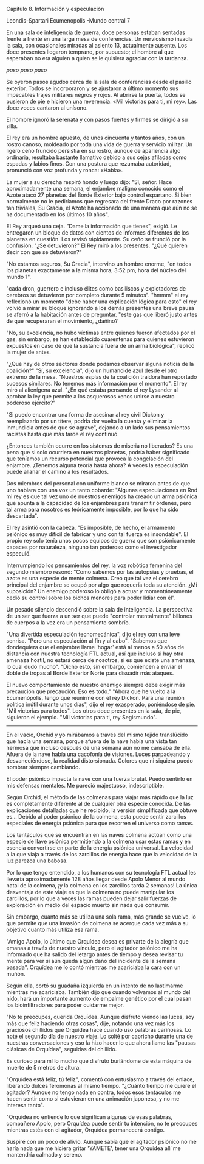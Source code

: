 Capítulo 8. Información y especulación

Leondis-Spartari Ecumenopolis -Mundo central 7

En una sala de inteligencia de guerra, doce personas estaban sentadas frente a frente en una larga mesa de conferencias. Un nerviosismo invadía la sala, con ocasionales miradas al asiento 13, actualmente ausente. Los doce presentes llegaron temprano, por supuesto; el hombre al que esperaban no era alguien a quien se le quisiera agraciar con la tardanza.

*paso paso paso*

Se oyeron pasos agudos cerca de la sala de conferencias desde el pasillo exterior. Todos se incorporaron y se ajustaron a último momento sus impecables trajes militares negros y rojos. Al abrirse la puerta, todos se pusieron de pie e hicieron una reverencia: «Mil victorias para ti, mi rey». Las doce voces cantaron al unísono.

El hombre ignoró la serenata y con pasos fuertes y firmes se dirigió a su silla.

El rey era un hombre apuesto, de unos cincuenta y tantos años, con un rostro canoso, moldeado por toda una vida de guerra y servicio militar. Un ligero ceño fruncido persistía en su rostro, aunque de apariencia algo ordinaria, resultaba bastante llamativo debido a sus cejas afiladas como espadas y labios finos. Con una postura que rezumaba autoridad, pronunció con voz profunda y ronca: «Habla».

La mujer a su derecha respiró hondo y luego dijo: "Sí, señor. Hace aproximadamente una semana, el enjambre maligno conocido como el Azote atacó 27 planetas del Borde Exterior bajo control espartano. Si bien normalmente no le pediríamos que regresara del frente Draco por razones tan triviales, Su Gracia, el Azote ha accionado de una manera que aún no se ha documentado en los últimos 10 años".

El Rey arqueó una ceja. "Dame la información que tienes", exigió. Le entregaron un bloque de datos con cientos de informes diferentes de los planetas en cuestión. Los revisó rápidamente. Su ceño se frunció por la confusión. "¿Se detuvieron?" El Rey miró a los presentes. "¿Qué quieren decir con que se detuvieron?"

"No estamos seguros, Su Gracia", intervino un hombre enorme, "en todos los planetas exactamente a la misma hora, 3:52 pm, hora del núcleo del mundo 1".

"cada dron, guerrero e incluso élites como basiliscos y explotadores de cerebros se detuvieron por completo durante 5 minutos". "hmmm" el rey reflexionó un momento "debe haber una explicación lógica para esto" el rey volvió a mirar su bloque ignorando a los demás presentes una breve pausa se aferró a la habitación antes de preguntar. "este gas que liberó justo antes de que recuperaran el movimiento, ¿dañino?

"No, su excelencia, no hubo víctimas entre quienes fueron afectados por el gas, sin embargo, se han establecido cuarentenas para quienes estuvieron expuestos en caso de que la sustancia fuera de un arma biológica", replicó la mujer de antes.

"¿Qué hay de otros sectores donde podamos observar alguna noticia de la coalición?" "Sí, su excelencia", dijo un humanoide azul desde el otro extremo de la mesa. "Nuestros espías de la coalición traidora han reportado sucesos similares. No tenemos más información por el momento". El rey miró al alienígena azul. "¿En qué estaba pensando el rey Lysander al aprobar la ley que permite a los asquerosos xenos unirse a nuestro poderoso ejército?"

"Si puedo encontrar una forma de asesinar al rey civil Dickon y reemplazarlo por un títere, podría dar vuelta la cuenta y eliminar la inmundicia antes de que se agrave", dejando a un lado sus pensamientos racistas hasta que más tarde el rey continuó.

¿Entonces también ocurre en los sistemas de miseria no liberados? Es una pena que si solo ocurriera en nuestros planetas, podría haber significado que teníamos un recurso potencial que provoca la congelación del enjambre. ¿Tenemos alguna teoría hasta ahora? A veces la especulación puede allanar el camino a los resultados.

Dos miembros del personal con uniforme blanco se miraron antes de que uno hablara con una voz un tanto cobarde: "Algunas especulaciones en Rnd mi rey es que tal vez uno de nuestros enemigos ha creado un arma psiónica que apunta a la capacidad de los enjambres para transmitir órdenes, pero tal arma para nosotros es teóricamente imposible, por lo que ha sido descartada".

El rey asintió con la cabeza. "Es imposible, de hecho, el armamento psiónico es muy difícil de fabricar y uno con tal fuerza es insondable". El propio rey solo tenía unos pocos equipos de guerra que son psiónicamente capaces por naturaleza, ninguno tan poderoso como el investigador especuló.

Interrumpiendo los pensamientos del rey, la voz robótica femenina del segundo miembro resonó: "Como sabemos por las autopsias y pruebas, el azote es una especie de mente colmena. Creo que tal vez el cerebro principal del enjambre se ocupó por algo que requería toda su atención. ¿Mi suposición? Un enemigo poderoso lo obligó a actuar y momentáneamente cedió su control sobre los bichos menores para poder lidiar con él".

Un pesado silencio descendió sobre la sala de inteligencia. La perspectiva de un ser que fuerza a un ser que puede "controlar mentalmente" billones de cuerpos a la vez era un pensamiento sombrío.

"Una divertida especulación tecnomecánica", dijo el rey con una leve sonrisa. "Pero una especulación al fin y al cabo". "Sabemos que dondequiera que el enjambre llame 'hogar' está al menos a 50 años de distancia con nuestra tecnología FTL actual, así que incluso si hay otra amenaza hostil, no estará cerca de nosotros, si es que existe una amenaza, lo cual dudo mucho". "Dicho esto, sin embargo, comiencen a enviar el doble de tropas al Borde Exterior Norte para disuadir más ataques.

El nuevo comportamiento de nuestro enemigo siempre debe exigir más precaución que precaución. Eso es todo." "Ahora que he vuelto a la Ecumenópolis, tengo que reunirme con el rey Dickon. Para una reunión política inútil durante unos días", dijo el rey exasperado, poniéndose de pie. "Mil victorias para todos". Los otros doce presentes en la sala, de pie, siguieron el ejemplo. "Mil victorias para ti, rey Segismundo".

---

En el vacío, Orchid y yo mirábamos a través del mismo tejido translúcido que hacía una semana, porque afuera de la nave había una vista tan hermosa que incluso después de una semana aún no me cansaba de ella. Afuera de la nave había una cacofonía de visiones. Luces parpadeando y desvaneciéndose, la realidad distorsionada. Colores que ni siquiera puedo nombrar siempre cambiando.

El poder psiónico impacta la nave con una fuerza brutal. Puedo sentirlo en mis defensas mentales. Me pareció majestuoso, indescriptible.

Según Orchid, el método de las colmenas para viajar más rápido que la luz es completamente diferente al de cualquier otra especie conocida. De las explicaciones detalladas que he recibido, la versión simplificada que obtuve es... Debido al poder psiónico de la colmena, esta puede sentir zarcillos especiales de energía psiónica pura que recorren el universo como ramas.

Los tentáculos que se encuentran en las naves colmena actúan como una especie de llave psiónica permitiendo a la colmena usar estas ramas y en esencia convertirse en parte de la energía psiónica universal. La velocidad a la que viaja a través de los zarcillos de energía hace que la velocidad de la luz parezca una babosa.

Por lo que tengo entendido, a los humanos con su tecnología FTL actual les llevaría aproximadamente 128 años llegar desde Apolo Menor al mundo natal de la colmena, ¡y la colmena en los zarcillos tarda 2 semanas! La única desventaja de este viaje es que la colmena no puede manipular los zarcillos, por lo que a veces las ramas pueden dejar salir fuerzas de exploración en medio del espacio muerto sin nada que consumir.

Sin embargo, cuanto más se utiliza una sola rama, más grande se vuelve, lo que permite que una invasión de colmena se acerque cada vez más a su objetivo cuanto más utiliza esa rama.

"Amigo Apolo, lo último que Orquídea desea es privarte de la alegría que emanas a través de nuestro vínculo, pero el agitador psiónico me ha informado que ha salido del letargo antes de tiempo y desea revisar tu mente para ver si aún queda algún daño del incidente de la semana pasada". Orquídea me lo contó mientras me acariciaba la cara con un muñón.

Según ella, cortó su guadaña izquierda en un intento de no lastimarme mientras me acariciaba. También dijo que cuando volvamos al mundo del nido, hará un importante aumento de empalme genético por el cual pasan los bioinfiltradores para poder cuidarme mejor.

"No te preocupes, querida Orquídea. Aunque disfruto viendo las luces, soy más que feliz haciendo otras cosas", dije, notando una vez más los graciosos chillidos que Orquídea hace cuando uso palabras cariñosas. Lo noté el segundo día de nuestro viaje. Lo solté por capricho durante una de nuestras conversaciones y eso la hizo hacer lo que ahora llamo las "pausas clásicas de Orquídea", seguidas del chillido.

Es curioso para mí lo mucho que disfruto burlándome de esta máquina de muerte de 5 metros de altura.

"Orquídea está feliz, tú feliz", comentó con entusiasmo a través del enlace, liberando dulces feromonas al mismo tiempo. "¿Cuánto tiempo me quiere el agitador? Aunque no tengo nada en contra, todos esos tentáculos me hacen sentir como si estuvieran en una animación japonesa, y no me interesa tanto".

"Orquídea no entiende lo que significan algunas de esas palabras, compañero Apolo, pero Orquídea puede sentir tu intención, no te preocupes mientras estés con el agitador, Orquídea permanecerá contigo.

Suspiré con un poco de alivio. Aunque sabía que el agitador psiónico no me haría nada que me hiciera gritar 'YAMETE', tener una Orquídea allí me mantendría calmado y sereno.
